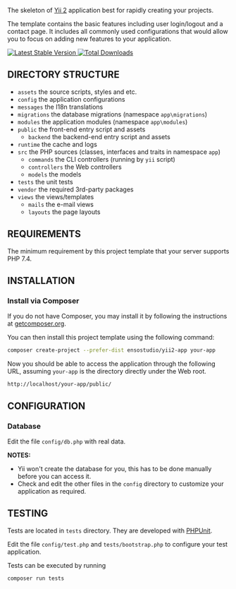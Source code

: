 The skeleton of [Yii 2](https://www.yiiframework.com) application best for rapidly creating your projects.

The template contains the basic features including user login/logout and a contact page.
It includes all commonly used configurations that would allow you to focus on adding new
features to your application.

[![Latest Stable Version](https://img.shields.io/packagist/v/ensostudio/yii2-app.svg)
](https://packagist.org/packages/ensostudio/yii2-app)
[![Total Downloads](https://img.shields.io/packagist/dt/ensostudio/yii2-app.svg)](https://packagist.org/packages/ensostudio/yii2-app)

DIRECTORY STRUCTURE
-------------------

- `assets`        the source scripts, styles and etc.
- `config`        the application configurations
- `messages`      the I18n translations
- `migrations`    the database migrations (namespace `app\migrations`)
- `modules`       the application modules (namespace `app\modules`)
- `public`        the front-end entry script and assets
  - `backend`     the backend-end entry script and assets
- `runtime`       the cache and logs
- `src`           the PHP sources (classes, interfaces and traits in namespace `app`)
  - `commands`    the CLI controllers (running by `yii` script)
  - `controllers` the Web controllers
  - `models`      the models
- `tests`         the unit tests
- `vendor`        the required 3rd-party packages
- `views`         the views/templates
  - `mails`       the e-mail views
  - `layouts`     the page layouts

    
REQUIREMENTS
------------

The minimum requirement by this project template that your server supports PHP 7.4.

INSTALLATION
------------

### Install via Composer

If you do not have Composer, you may install it by following the instructions at
[getcomposer.org](https://getcomposer.org/doc/00-intro.md#installation-nix).

You can then install this project template using the following command:

~~~bash
composer create-project --prefer-dist ensostudio/yii2-app your-app
~~~

Now you should be able to access the application through the following URL, assuming `your-app` is the directory
directly under the Web root.

~~~
http://localhost/your-app/public/
~~~

CONFIGURATION
-------------

### Database

Edit the file `config/db.php` with real data.

**NOTES:**
- Yii won't create the database for you, this has to be done manually before you can access it.
- Check and edit the other files in the `config` directory to customize your application as required.

TESTING
-------

Tests are located in `tests` directory. They are developed with [PHPUnit](https://phpunit.readthedocs.io).

Edit the file `config/test.php` and `tests/bootstrap.php` to configure your test application.

Tests can be executed by running

```bash
composer run tests
```
